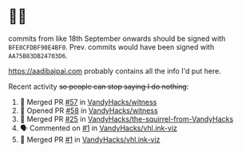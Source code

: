 # 👋🏻
<!--
**aadibajpai/aadibajpai** is a ✨ _special_ ✨ repository because its `README.md` (this file) appears on your GitHub profile.
-->
commits from like 18th September onwards should be signed with `BFE0CFDBF90E4BF0`. Prev. commits would have been signed with `AA75B83DB24703D6`.

https://aadibajpai.com probably contains all the info I'd put here.

Recent activity ~~so people can stop saying I do nothing~~:
<!--START_SECTION:activity-->
1. 🎉 Merged PR [#57](https://github.com/VandyHacks/witness/pull/57) in [VandyHacks/witness](https://github.com/VandyHacks/witness)
2. 💪 Opened PR [#58](https://github.com/VandyHacks/witness/pull/58) in [VandyHacks/witness](https://github.com/VandyHacks/witness)
3. 🎉 Merged PR [#25](https://github.com/VandyHacks/the-squirrel-from-VandyHacks/pull/25) in [VandyHacks/the-squirrel-from-VandyHacks](https://github.com/VandyHacks/the-squirrel-from-VandyHacks)
4. 🗣 Commented on [#1](https://github.com/VandyHacks/vhl.ink-viz/issues/1) in [VandyHacks/vhl.ink-viz](https://github.com/VandyHacks/vhl.ink-viz)
5. 🎉 Merged PR [#1](https://github.com/VandyHacks/vhl.ink-viz/pull/1) in [VandyHacks/vhl.ink-viz](https://github.com/VandyHacks/vhl.ink-viz)
<!--END_SECTION:activity-->
